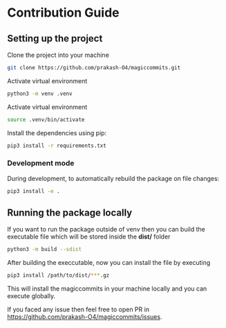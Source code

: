 # Contribution Guide

## Setting up the project

Clone the project into your machine 
```sh
git clone https://github.com/prakash-O4/magiccommits.git
```

Activate virtual environment
```sh
python3 -m venv .venv
```

Activate virtual environment
```sh
source .venv/bin/activate
```

Install the dependencies using pip:
```sh
pip3 install -r requirements.txt
```


### Development mode
During development, to automatically rebuild the package on file changes:
```sh
pip3 install -e .
```

## Running the package locally
If you want to run the package outside of venv then you can build the executable file which will be stored inside the **dist/** folder
```sh
python3 -m build --sdist
```

After building the execcutable, now you can install the file by executing
```sh
pip3 install /path/to/dist/***.gz
```

This will install the magiccommits in your machine locally and you can execute globally.

If you faced any issue then feel free to open PR in https://github.com/prakash-O4/magiccommits/issues.
